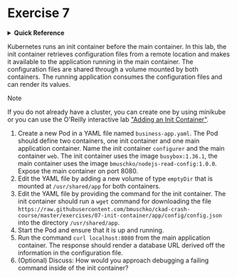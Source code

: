 # Exercise 7

<details>
<summary><b>Quick Reference</b></summary>
<p>

* Namespace: `default`<br>
* Documentation: [Init Containers](https://kubernetes.io/docs/concepts/workloads/pods/init-containers/), [Pods](https://kubernetes.io/docs/concepts/workloads/pods/), [Volumes](https://kubernetes.io/docs/concepts/storage/volumes/)

</p>
</details>

Kubernetes runs an init container before the main container. In this lab, the init container retrieves configuration files from a remote location and makes it available to the application running in the main container. The configuration files are shared through a volume mounted by both containers. The running application consumes the configuration files and can render its values.

> [!NOTE]
> If you do not already have a cluster, you can create one by using minikube or you can use the O'Reilly interactive lab ["Adding an Init Container"](https://learning.oreilly.com/scenarios/adding-an-init/9781098163921/).

1. Create a new Pod in a YAML file named `business-app.yaml`. The Pod should define two containers, one init container and one main application container. Name the init container `configurer` and the main container `web`. The init container uses the image `busybox:1.36.1`, the main container uses the image `bmuschko/nodejs-read-config:1.0.0`. Expose the main container on port 8080.
2. Edit the YAML file by adding a new volume of type `emptyDir` that is mounted at `/usr/shared/app` for both containers.
3. Edit the YAML file by providing the command for the init container. The init container should run a `wget` command for downloading the file `https://raw.githubusercontent.com/bmuschko/ckad-crash-course/master/exercises/07-init-container/app/config/config.json` into the directory `/usr/shared/app`.
4. Start the Pod and ensure that it is up and running.
5. Run the command `curl localhost:8080` from the main application container. The response should render a database URL derived off the information in the configuration file.
6. (Optional) Discuss: How would you approach debugging a failing command inside of the init container?
